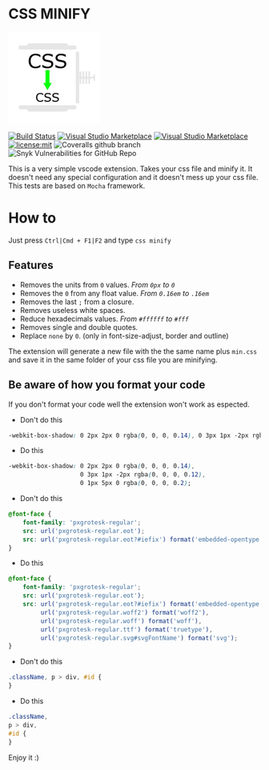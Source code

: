 # CSS MINIFY
![logo](https://github.com/DracotMolver/CSS-minify/blob/master/images/css-minify.jpg)

[![Build Status](https://travis-ci.org/DracotMolver/CSS-minify.svg?branch=master)](https://travis-ci.org/DracotMolver/CSS-minify)
[![Visual Studio Marketplace](https://img.shields.io/vscode-marketplace/d/DiegoMolina.css-minify.svg)](https://marketplace.visualstudio.com/items?itemName=DiegoMolina.css-minify)
[![Visual Studio Marketplace](https://img.shields.io/vscode-marketplace/v/DiegoMolina.css-minify.svg)](https://marketplace.visualstudio.com/items?itemName=DiegoMolina.css-minify)
[![license:mit](https://img.shields.io/badge/license-mit-blue.svg)](https://opensource.org/licenses/MIT)
![Coveralls github branch](https://img.shields.io/coveralls/github/DracotMolver/css-minify/master)
![Snyk Vulnerabilities for GitHub Repo](https://img.shields.io/snyk/vulnerabilities/github/DracotMolver/css-minify)

This is a very simple vscode extension. Takes your css file and minify it. It doesn't need any special configuration and it doesn't mess up your css file.
This tests are based on `Mocha` framework.

# How to
Just press `Ctrl|Cmd + F1|F2` and type `css minify`

## Features

* Removes the units from `0` values. *From `0px` to `0`*
* Removes the `0` from any float value. *From `0.16em` to `.16em`*
* Removes the last `;` from a closure.
* Removes useless white spaces.
* Reduce hexadecimals values. *From `#ffffff` to `#fff`*
* Removes single and double quotes.
* Replace `none` by `0`. (only in font-size-adjust, border and outline)

The extension will generate a new file with the the same name plus `min.css` and save it in the same folder of your css file you are minifying.

## Be aware of how you format your code
If you don't format your code well the extension won't work as espected.

* Don't do this
```css
-webkit-box-shadow: 0 2px 2px 0 rgba(0, 0, 0, 0.14), 0 3px 1px -2px rgba(0, 0, 0, 0.12), 0 1px 5px 0 rgba(0, 0, 0, 0.2);
```

* Do this
```css
-webkit-box-shadow: 0 2px 2px 0 rgba(0, 0, 0, 0.14),
                    0 3px 1px -2px rgba(0, 0, 0, 0.12),
                    0 1px 5px 0 rgba(0, 0, 0, 0.2);
```

* Don't do this
```css
@font-face {
    font-family: 'pxgrotesk-regular';
    src: url('pxgrotesk-regular.eot');
    src: url('pxgrotesk-regular.eot?#iefix') format('embedded-opentype'), url('pxgrotesk-regular.woff2') format('woff2'), url('pxgrotesk-regular.woff') format('woff'), url('pxgrotesk-regular.ttf') format('truetype'), url('pxgrotesk-regular.svg#svgFontName') format('svg');
}
```

* Do this
```css
@font-face {
    font-family: 'pxgrotesk-regular';
    src: url('pxgrotesk-regular.eot');
    src: url('pxgrotesk-regular.eot?#iefix') format('embedded-opentype'),
         url('pxgrotesk-regular.woff2') format('woff2'),
         url('pxgrotesk-regular.woff') format('woff'),
         url('pxgrotesk-regular.ttf') format('truetype'),
         url('pxgrotesk-regular.svg#svgFontName') format('svg');
}
```

* Don't do this
```css
.className, p > div, #id {
}
```

* Do this
```css
.className,
p > div,
#id {
}
```

Enjoy it :)
